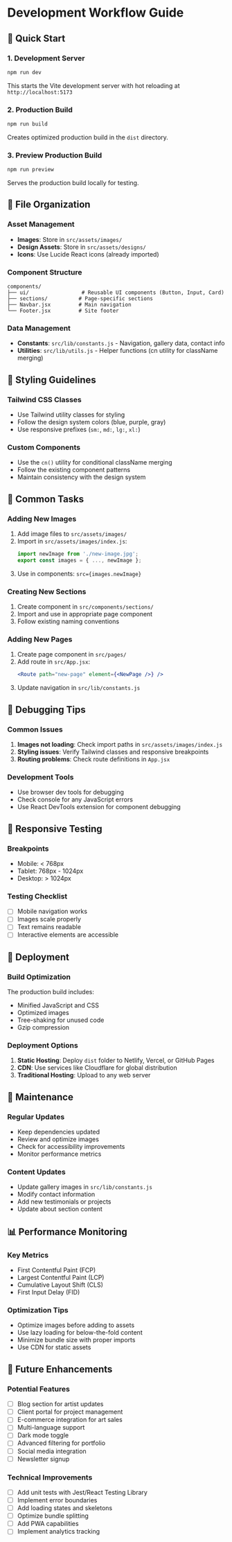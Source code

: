 # Development Workflow Guide

## 🚀 Quick Start

### 1. Development Server
```bash
npm run dev
```
This starts the Vite development server with hot reloading at `http://localhost:5173`

### 2. Production Build
```bash
npm run build
```
Creates optimized production build in the `dist` directory.

### 3. Preview Production Build
```bash
npm run preview
```
Serves the production build locally for testing.

## 📁 File Organization

### Asset Management
- **Images**: Store in `src/assets/images/`
- **Design Assets**: Store in `src/assets/designs/`
- **Icons**: Use Lucide React icons (already imported)

### Component Structure
```
components/
├── ui/                 # Reusable UI components (Button, Input, Card)
├── sections/          # Page-specific sections
├── Navbar.jsx         # Main navigation
└── Footer.jsx         # Site footer
```

### Data Management
- **Constants**: `src/lib/constants.js` - Navigation, gallery data, contact info
- **Utilities**: `src/lib/utils.js` - Helper functions (cn utility for className merging)

## 🎨 Styling Guidelines

### Tailwind CSS Classes
- Use Tailwind utility classes for styling
- Follow the design system colors (blue, purple, gray)
- Use responsive prefixes (`sm:`, `md:`, `lg:`, `xl:`)

### Custom Components
- Use the `cn()` utility for conditional className merging
- Follow the existing component patterns
- Maintain consistency with the design system

## 🔧 Common Tasks

### Adding New Images
1. Add image files to `src/assets/images/`
2. Import in `src/assets/images/index.js`:
   ```javascript
   import newImage from './new-image.jpg';
   export const images = { ..., newImage };
   ```
3. Use in components: `src={images.newImage}`

### Creating New Sections
1. Create component in `src/components/sections/`
2. Import and use in appropriate page component
3. Follow existing naming conventions

### Adding New Pages
1. Create page component in `src/pages/`
2. Add route in `src/App.jsx`:
   ```jsx
   <Route path="new-page" element={<NewPage />} />
   ```
3. Update navigation in `src/lib/constants.js`

## 🐛 Debugging Tips

### Common Issues
1. **Images not loading**: Check import paths in `src/assets/images/index.js`
2. **Styling issues**: Verify Tailwind classes and responsive breakpoints
3. **Routing problems**: Check route definitions in `App.jsx`

### Development Tools
- Use browser dev tools for debugging
- Check console for any JavaScript errors
- Use React DevTools extension for component debugging

## 📱 Responsive Testing

### Breakpoints
- Mobile: < 768px
- Tablet: 768px - 1024px
- Desktop: > 1024px

### Testing Checklist
- [ ] Mobile navigation works
- [ ] Images scale properly
- [ ] Text remains readable
- [ ] Interactive elements are accessible

## 🚀 Deployment

### Build Optimization
The production build includes:
- Minified JavaScript and CSS
- Optimized images
- Tree-shaking for unused code
- Gzip compression

### Deployment Options
1. **Static Hosting**: Deploy `dist` folder to Netlify, Vercel, or GitHub Pages
2. **CDN**: Use services like Cloudflare for global distribution
3. **Traditional Hosting**: Upload to any web server

## 🔄 Maintenance

### Regular Updates
- Keep dependencies updated
- Review and optimize images
- Check for accessibility improvements
- Monitor performance metrics

### Content Updates
- Update gallery images in `src/lib/constants.js`
- Modify contact information
- Add new testimonials or projects
- Update about section content

## 📊 Performance Monitoring

### Key Metrics
- First Contentful Paint (FCP)
- Largest Contentful Paint (LCP)
- Cumulative Layout Shift (CLS)
- First Input Delay (FID)

### Optimization Tips
- Optimize images before adding to assets
- Use lazy loading for below-the-fold content
- Minimize bundle size with proper imports
- Use CDN for static assets

## 🎯 Future Enhancements

### Potential Features
- [ ] Blog section for artist updates
- [ ] Client portal for project management
- [ ] E-commerce integration for art sales
- [ ] Multi-language support
- [ ] Dark mode toggle
- [ ] Advanced filtering for portfolio
- [ ] Social media integration
- [ ] Newsletter signup

### Technical Improvements
- [ ] Add unit tests with Jest/React Testing Library
- [ ] Implement error boundaries
- [ ] Add loading states and skeletons
- [ ] Optimize bundle splitting
- [ ] Add PWA capabilities
- [ ] Implement analytics tracking
